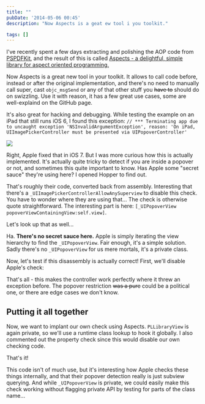 ```yaml
---
title: ""
pubDate: '2014-05-06 00:45'
description: "Now Aspects is a geat ew tool i you toolkit."

tags: []
---
```


I've recently spent a few days extracting and polishing the AOP code from [PSPDFKit](http://pspdfkit.com), and the result of this is called [Aspects - a delightful, simple library for aspect oriented programming.](https://github.com/steipete/Aspects)

Now Aspects is a great new tool in your toolkit. It allows to call code before, instead or after the original implementation, and there's no need to manually call super, cast `objc_msgSend` or any of that other stuff you ~~have to~~ should do on swizzling. Use it with reason, it has a few great use cases, some are well-explaind on the GitHub page. 

It's also great for hacking and debugging. While testing the example on an iPad that still runs iOS 6, I found this exception:
`// *** Terminating app due to uncaught exception 'NSInvalidArgumentException', reason: 'On iPad, UIImagePickerController must be presented via UIPopoverController'`

![](http://f.cl.ly/items/0V1B2r1K0Z2Q2k0u1o1J/Screen%20Shot%202014-05-06%20at%2000.02.00%20.png)

Right, Apple fixed that in iOS 7. But I was more curious how this is actually implemented. It's actually quite tricky to detect if you are inside a popover or not, and sometimes this quite important to know. Has Apple some "secret sauce" they're using here? I opened Hopper to find out.

<script src="https://gist.github.com/steipete/bb5c8831d522bc7ef3c5.js"></script>

That's roughly their code, converted back from assembly. Interesting that there's a `_UIImagePickerControllerAllowAnySuperview` to disable this check. You have to wonder where they are using that... The check is otherwise quote straightforward. The interesting part is here: `[_UIPopoverView popoverViewContainingView:self.view]`.

Let's look up that as well...

<script src="https://gist.github.com/steipete/a7eb1154de6d46eea654.js"></script>

Ha. **There's no secret sauce here.** Apple is simply iterating the view hierarchy to find the `_UIPopoverView`. Fair enough, it's a simple solution. Sadly there's no `_UIPopoverView` for us mere mortals, it's a private class.

Now, let's test if this disassembly is actually correct! First, we'll disable Apple's check:

<script src="https://gist.github.com/steipete/f69bf90e34a659351f6e.js"></script>

That's all - this makes the controller work perfectly where it threw an exception before. The popover restriction ~~was a pure~~ could be a political one, or there are edge cases we don't know.

## Putting it all together

Now, we want to implant our own check using Aspects. `PLLibraryView` is again private, so we'll use a runtime class lookup to hook it globally. I also commented out the property check since this would disable our own checking code.

<script src="https://gist.github.com/steipete/149586113c32e91b0c3c.js"></script>

That's it!

This code isn't of much use, but it's interesting how Apple checks these things internally, and that their popover detection really is just subview querying. And while `_UIPopoverView` is private, we could easily make this check working without flagging private API by testing for parts of the class name...

